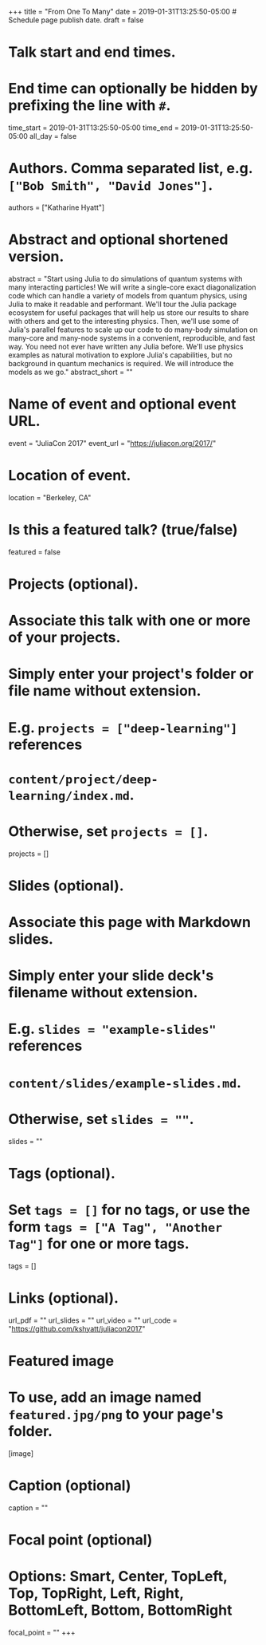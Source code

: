 +++
title = "From One To Many"
date = 2019-01-31T13:25:50-05:00  # Schedule page publish date.
draft = false

# Talk start and end times.
#   End time can optionally be hidden by prefixing the line with `#`.
time_start = 2019-01-31T13:25:50-05:00
time_end = 2019-01-31T13:25:50-05:00
all_day = false

# Authors. Comma separated list, e.g. `["Bob Smith", "David Jones"]`.
authors = ["Katharine Hyatt"]

# Abstract and optional shortened version.
abstract = "Start using Julia to do simulations of quantum systems with many interacting particles! We will write a single-core exact diagonalization code which can handle a variety of models from quantum physics, using Julia to make it readable and performant. We'll tour the Julia package ecosystem for useful packages that will help us store our results to share with others and get to the interesting physics. Then, we'll use some of Julia's parallel features to scale up our code to do many-body simulation on many-core and many-node systems in a convenient, reproducible, and fast way. You need not ever have written any Julia before. We'll use physics examples as natural motivation to explore Julia's capabilities, but no background in quantum mechanics is required. We will introduce the models as we go."
abstract_short = ""

# Name of event and optional event URL.
event = "JuliaCon 2017"
event_url = "https://juliacon.org/2017/"

# Location of event.
location = "Berkeley, CA"

# Is this a featured talk? (true/false)
featured = false

# Projects (optional).
#   Associate this talk with one or more of your projects.
#   Simply enter your project's folder or file name without extension.
#   E.g. `projects = ["deep-learning"]` references 
#   `content/project/deep-learning/index.md`.
#   Otherwise, set `projects = []`.
projects = []

# Slides (optional).
#   Associate this page with Markdown slides.
#   Simply enter your slide deck's filename without extension.
#   E.g. `slides = "example-slides"` references 
#   `content/slides/example-slides.md`.
#   Otherwise, set `slides = ""`.
slides = ""

# Tags (optional).
#   Set `tags = []` for no tags, or use the form `tags = ["A Tag", "Another Tag"]` for one or more tags.
tags = []

# Links (optional).
url_pdf = ""
url_slides = ""
url_video = ""
url_code = "https://github.com/kshyatt/juliacon2017"

# Featured image
# To use, add an image named `featured.jpg/png` to your page's folder. 
[image]
  # Caption (optional)
  caption = ""

  # Focal point (optional)
  # Options: Smart, Center, TopLeft, Top, TopRight, Left, Right, BottomLeft, Bottom, BottomRight
  focal_point = ""
+++
